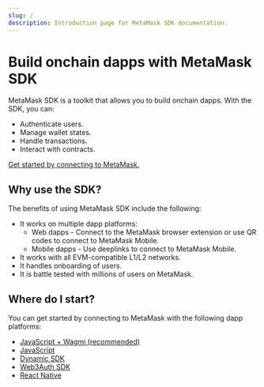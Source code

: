 ```yaml
---
slug: /
description: Introduction page for MetaMask SDK documentation.
---
```


# Build onchain dapps with MetaMask SDK

MetaMask SDK is a toolkit that allows you to build onchain dapps.
With the SDK, you can:

- Authenticate users.
- Manage wallet states.
- Handle transactions.
- Interact with contracts.

[Get started by connecting to MetaMask.](connect/javascript-wagmi.md)

## Why use the SDK?

The benefits of using MetaMask SDK include the following:

- It works on multiple dapp platforms:
  - Web dapps - Connect to the MetaMask browser extension or use QR codes to connect to MetaMask Mobile.
  - Mobile dapps - Use deeplinks to connect to MetaMask Mobile.
- It works with all EVM-compatible L1/L2 networks.
- It handles onboarding of users.
- It is battle tested with millions of users on MetaMask.

## Where do I start?

You can get started by connecting to MetaMask with the following dapp platforms:

- [JavaScript + Wagmi (recommended)](connect/javascript-wagmi.md)
- [JavaScript](connect/javascript.md)
- [Dynamic SDK](connect/javascript-dynamic.md)
- [Web3Auth SDK](connect/javascript-web3auth.md)
- [React Native](connect/react-native.md)
